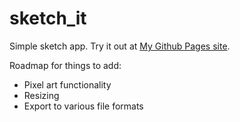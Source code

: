 # sketch_it

Simple sketch app. 
Try it out at [My Github Pages site](maikupero.github.io/sketch_it/).

Roadmap for things to add:
- Pixel art functionality
- Resizing
- Export to various file formats